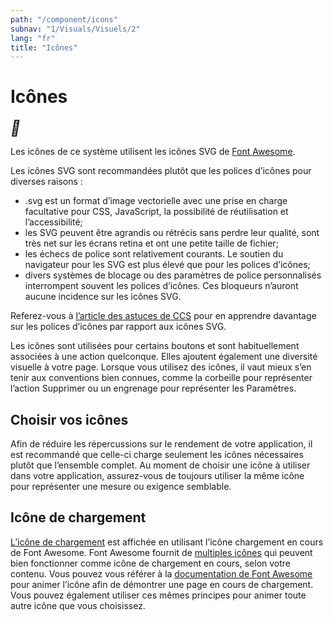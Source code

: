 ```yaml
---
path: "/component/icons"
subnav: "1/Visuals/Visuels/2"
lang: "fr"
title: "Icônes"
---
```


# Icônes
<helmet>
    <meta name="viewport" content="width=device-width, initial-scale=1">
    <link rel="stylesheet" href="https://cdnjs.cloudflare.com/ajax/libs/font-awesome/4.7.0/css/font-awesome.min.css">
</helmet>
<i class="fa fa-circle-o-notch fa-spin" style="font-size:24px"></i>
<i class="fa fa-refresh fa-spin" style="font-size:24px"></i>
<i class="fa fa-spinner fa-spin" style="font-size:24px"></i>
<i style="font-size:24px" class="fa">&#xf013;</i>
<i style="font-size:24px" class="fa fa-trash" aria-hidden="true"></i>

Les icônes de ce système utilisent les icônes SVG de [Font Awesome](https://www.gitbook.com/book/gctools-outilsgc/-gcdigital-design-system/edit).

Les icônes SVG sont recommandées plutôt que les polices d’icônes pour diverses raisons :

* .svg est un format d’image vectorielle avec une prise en charge facultative pour CSS, JavaScript, la possibilité de réutilisation et l’accessibilité;
* les SVG peuvent être agrandis ou rétrécis sans perdre leur qualité, sont très net sur les écrans retina et ont une petite taille de fichier;
* les échecs de police sont relativement courants. Le soutien du navigateur pour les SVG est plus élevé que pour les polices d’icônes;
* divers systèmes de blocage ou des paramètres de police personnalisés interrompent souvent les polices d’icônes. Ces bloqueurs n’auront aucune incidence sur les icônes SVG.

Referez-vous à [l’article des astuces de CCS](https://www.gitbook.com/book/gctools-outilsgc/-gcdigital-design-system/edit) pour en apprendre davantage sur les polices d’icônes par rapport aux icônes SVG.

Les icônes sont utilisées pour certains boutons et sont habituellement associées à une action quelconque. Elles ajoutent également une diversité visuelle à votre page. Lorsque vous utilisez des icônes, il vaut mieux s’en tenir aux conventions bien connues, comme la corbeille pour représenter l’action Supprimer ou un engrenage pour représenter les Paramètres.


## Choisir vos icônes
Afin de réduire les répercussions sur le rendement de votre application, il est recommandé que celle-ci charge seulement les icônes nécessaires plutôt que l’ensemble complet. Au moment de choisir une icône à utiliser dans votre application, assurez-vous de toujours utiliser la même icône pour représenter une mesure ou exigence semblable.

## Icône de chargement
 [L’icône de chargement](https://www.gitbook.com/book/gctools-outilsgc/-gcdigital-design-system/edit) est affichée en utilisant l’icône chargement en cours de Font Awesome. Font Awesome fournit de [multiples icônes](https://www.gitbook.com/book/gctools-outilsgc/-gcdigital-design-system/edit) qui peuvent bien fonctionner comme icône de chargement en cours, selon votre contenu. Vous pouvez vous référer à la [documentation de Font Awesome](https://www.gitbook.com/book/gctools-outilsgc/-gcdigital-design-system/edit) pour animer l’icône afin de démontrer une page en cours de chargement.
Vous pouvez également utiliser ces mêmes principes pour animer toute autre icône que vous choisissez.
